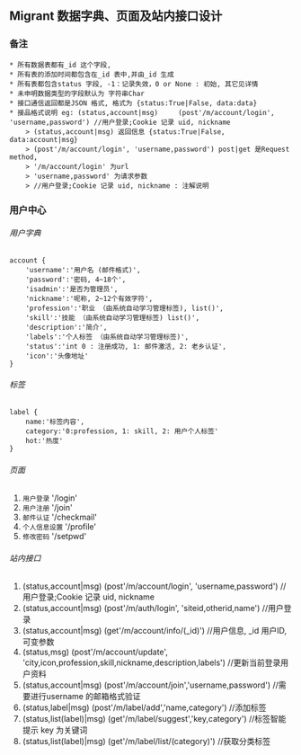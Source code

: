 ## Migrant 数据字典、页面及站内接口设计

### 备注
```
* 所有数据表都有_id 这个字段,
* 所有表的添加时间都包含在_id 表中,并由_id 生成
* 所有表都包含status 字段, -1：记录失效，0 or None : 初始, 其它见详情
* 未申明数据类型的字段默认为 字符串Char
* 接口通信返回都是JSON 格式, 格式为 {status:True|False, data:data}
* 接品格式说明 eg: (status,account|msg)     (post'/m/account/login', 'username,password') //用户登录;Cookie 记录 uid, nickname
 	> (status,account|msg) 返回信息 {status:True|False, data:account|msg}
 	> (post'/m/account/login', 'username,password') post|get 是Request method, 
 	> '/m/account/login' 为url
 	> 'username,password' 为请求参数
 	> //用户登录;Cookie 记录 uid, nickname : 注解说明
```

### 用户中心

###### 用户字典
```
account {
	'username':'用户名 (邮件格式)',
	'password':'密码, 4~18个',
	'isadmin':'是否为管理员',
	'nickname':'呢称, 2~12个有效字符',
	'profession':'职业 （由系统自动学习管理标签), list()',
	'skill':'技能 （由系统自动学习管理标签) list()',
	'description':'简介',
	'labels':'个人标签 （由系统自动学习管理标签)',
	'status':'int 0 : 注册成功, 1: 邮件激活, 2: 老乡认证',
	'icon':'头像地址'
}
```
###### 标签
```
label {
	name:'标签内容',
	category:'0:profession, 1: skill, 2: 用户个人标签'
	hot:'热度'
}
```

###### 页面

1. `用户登录` '/login'
2. `用户注册` '/join' 
3. `邮件认证` '/checkmail'
4. `个人信息设置` '/profile'
5. `修改密码`	 '/setpwd'


###### 站内接口

1. (status,account|msg)     (post'/m/account/login', 'username,password') //用户登录;Cookie 记录 uid, nickname
2. (status,account|msg)     (post'/m/auth/login', 'siteid,otherid,name') //用户登录
3. (status,account|msg)     (get'/m/account/info/(_id)')                //用户信息, _id 用户ID,可变参数
4. (status,msg)     		(post'/m/account/update', 'city,icon,profession,skill,nickname,description,labels') //更新当前登录用户资料
5. (status,account|msg)		(post'/m/account/join','username,password') //需要进行username 的邮箱格式验证
6. (status,label|msg)		(post'/m/label/add','name,category')	//添加标签
7. (status,list(label)|msg) (get'/m/label/suggest','key,category')	//标签智能提示 key 为关键词
8. (status,list(label)|msg) (get'/m/label/list/(category)')		//获取分类标签

